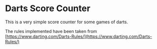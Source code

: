 # Darts Score Counter

This is a very simple score counter for some games of darts.

The rules implemented have been taken from [https://www.darting.com/Darts-Rules/](https://www.darting.com/Darts-Rules/)
